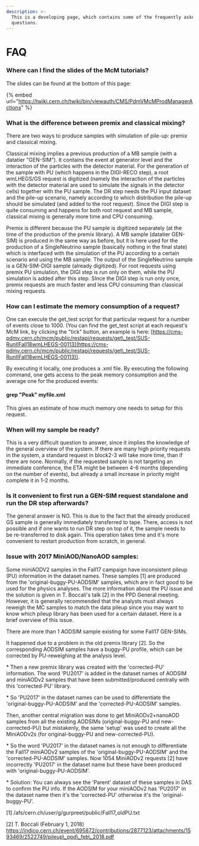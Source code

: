 ```yaml
---
description: >-
  This is a developing page, which contains some of the frequently asked
  questions.
---
```


# FAQ

### Where can I find the slides of the McM tutorials?

The slides can be found at the bottom of this page:

{% embed url="https://twiki.cern.ch/twiki/bin/viewauth/CMS/PdmVMcMProdManagerActions" %}

### What is the difference between premix and classical mixing?

There are two ways to produce samples with simulation of pile-up: premix and classical mixing.

Classical mixing implies a previous production of a MB sample (with a datatier "GEN-SIM"). It contains the event at generator level and the interaction of the particles with the detector material. For the generation of the sample with PU (which happens in the DIGI-RECO step), a root wmLHEGS/GS request is digitized (namely the interaction of the particles with the detector material are used to simulate the signals in the detector cells) together with the PU sample. The DR step needs the PU input dataset and the pile-up scenario, namely according to which distribution the pile-up should be simulated (and added to the root request). Since the DIGI step is quite consuming and happens for both root request and MB sample, classical mixing is generally more time and CPU consuming.

Premix is different because the PU sample is digitized separately (at the time of the production of the premix library). A MB sample (datatier GEN-SIM) is produced in the same way as before, but it is here used for the production of a SingleNeutrino sample (basically nothing in the final state) which is interfaced with the simulation of the PU according to a certain scenario and using the MB sample. The output of the SingleNeutrino sample is a GEN-SIM-DIGI sample (already digitized). For root requests using premix PU simulation, the DIGI step is run only on them, while the PU simulation is added after this step. SInce the DIGI step is run only once, premix requests are much faster and less CPU consuming than classical mixing requests.

### How can I estimate the memory consumption of a request?

One can execute the get\_test script for that particular request for a number of events close to 1000. (You can find the get\_test script at each request's McM link, by clicking the "tick" button, an example is here: [https://cms-pdmv.cern.ch/mcm/public/restapi/requests/get\_test/SUS-RunIIFall18wmLHEGS-00113](https://cms-pdmv.cern.ch/mcm/public/restapi/requests/get\_test/SUS-RunIIFall18wmLHEGS-00113)).

By executing it locally, one produces a .xml file. By executing the following command, one gets access to the peak memory consumption and the average one for the produced events:

#### grep "Peak" myfile.xml

&#x20;This gives an estimate of how much memory one needs to setup for this request.

### When will my sample be ready?

This is a very difficult question to answer, since it implies the knowledge of the general overview of the system. If there are many high priority requests in the system, a standard request in block2-3 will take more time, than if there are none. Normally, if the requested sample is not targeting an immediate conference, the ETA might be between 4-6 months (depending on the number of events), but already a small increase in priority might complete it in 1-2 months.

### Is it convenient to first run a GEN-SIM request standalone and run the DR step afterwards?

The general answer is NO. This is due to the fact that the already produced GS sample is generally immediately transferred to tape. There, access is not possible and if one wants to run DR step on top of it, the sample needs to be re-transferred to disk again. This operation takes time and it's more convenient to restart production from scratch, in general.

### Issue with 2017 MiniAOD/NanoAOD samples:

Some miniAODV2 samples in the Fall17 campaign have inconsistent pileup (PU) information in the dataset names. These samples \[1] are produced from the 'original-buggy-PU-AODSIM' samples, which are in fact good to be used for the physics analyses. The more information about the PU issue and the solution is given in T. Boccali's talk \[2] in the PPD General meeting. However, it is generally recommended that the analysts must always reweigh the MC samples to match the data pileup since you may want to know which pileup library has been used for a certain dataset. Here is a brief overview of this issue.

&#x20;There are more than 1 AODSIM sample existing for some Fall17 GEN-SIMs.

It happened due to a problem in the old premix library \[2]. So the corresponding AODSIM samples have a buggy-PU profile, which can be corrected by PU-reweighing at the analysis level.

&#x20;    \*   Then a new premix library was created with the 'corrected-PU' information. The word 'PU2017' is added in the dataset names of AODSIM and miniAODv2 samples that have been submitted/produced centrally with this 'corrected-PU' library.

&#x20;    \*   So 'PU2017' in the dataset names can be used to differentiate the 'original-buggy-PU-AODSIM' and the 'corrected-PU-AODSIM' samples.

&#x20; Then, another central migration was done to get MiniAODv2+nanoAOD samples from all the existing AODSIMs (original-buggy-PU and new-corrected-PU) but mistakenly, the same 'setup' was used to create all the MiniAODv2s (for original-buggy-PU and new-corrected-PU).

&#x20;    \*   So the word 'PU2017' in the dataset names is not enough to differentiate the Fall17 miniAODv2 samples of the 'original-buggy-PU-AODSIM' and the 'corrected-PU-AODSIM' samples. Now 1054 MiniAODv2 requests \[2] have incorrectly 'PU2017' in the dataset name but these have been produced with 'original-buggy-PU-AODSIM'.

&#x20;       \*   Solution: You can always see the 'Parent' dataset of these samples in DAS to confirm the PU info. If the AODSIM for your miniAODv2 has 'PU2017' in the dataset name then it's the 'corrected-PU' otherwise it's the 'original-buggy-PU'.

\[1] /afs/cern.ch/user/g/gurpreet/public/Fall17\_oldPU.txt

\[2] T. Boccali (February 1, 2018) https://indico.cern.ch/event/695872/contributions/2877123/attachments/1593469/2522749/pileup\_ppd\_feb\_2018.pdf

